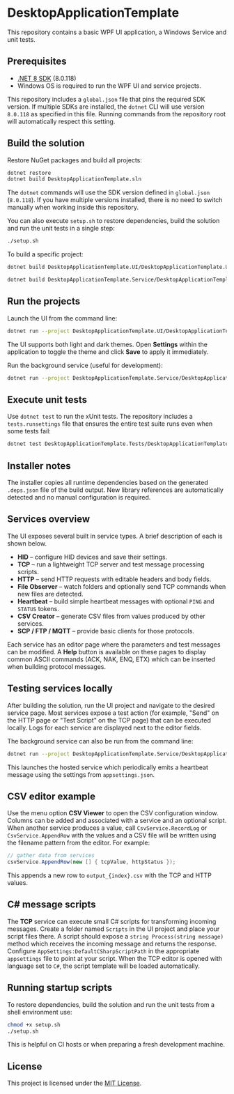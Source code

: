 # DesktopApplicationTemplate

This repository contains a basic WPF UI application, a Windows Service and unit tests.

## Prerequisites

- [.NET 8 SDK](https://dotnet.microsoft.com/download) (8.0.118)
- Windows OS is required to run the WPF UI and service projects.

This repository includes a `global.json` file that pins the required
SDK version. If multiple SDKs are installed, the `dotnet` CLI will use
version `8.0.118` as specified in this file. Running commands from the
repository root will automatically respect this setting.

## Build the solution

Restore NuGet packages and build all projects:

```bash
dotnet restore
dotnet build DesktopApplicationTemplate.sln
```

The `dotnet` commands will use the SDK version defined in
`global.json` (`8.0.118`). If you have multiple versions installed,
there is no need to switch manually when working inside this
repository.

You can also execute `setup.sh` to restore dependencies, build the solution and
run the unit tests in a single step:

```bash
./setup.sh
```

To build a specific project:

```bash
dotnet build DesktopApplicationTemplate.UI/DesktopApplicationTemplate.UI.csproj

dotnet build DesktopApplicationTemplate.Service/DesktopApplicationTemplate.Service.csproj
```

## Run the projects

Launch the UI from the command line:

```bash
dotnet run --project DesktopApplicationTemplate.UI/DesktopApplicationTemplate.UI.csproj
```

The UI supports both light and dark themes. Open **Settings** within the application to toggle the theme and click **Save** to apply it immediately.

Run the background service (useful for development):

```bash
dotnet run --project DesktopApplicationTemplate.Service/DesktopApplicationTemplate.Service.csproj
```

## Execute unit tests

Use `dotnet test` to run the xUnit tests. The repository includes a
`tests.runsettings` file that ensures the entire test suite runs even
when some tests fail:

```bash
dotnet test DesktopApplicationTemplate.Tests/DesktopApplicationTemplate.Tests.csproj --settings tests.runsettings
```

## Installer notes

The installer copies all runtime dependencies based on the generated `.deps.json`
file of the build output. New library references are automatically detected and
no manual configuration is required.

## Services overview

The UI exposes several built in service types. A brief description of each is shown below.

- **HID** – configure HID devices and save their settings.
- **TCP** – run a lightweight TCP server and test message processing scripts.
- **HTTP** – send HTTP requests with editable headers and body fields.
- **File Observer** – watch folders and optionally send TCP commands when new files are detected.
- **Heartbeat** – build simple heartbeat messages with optional `PING` and `STATUS` tokens.
- **CSV Creator** – generate CSV files from values produced by other services.
- **SCP / FTP / MQTT** – provide basic clients for those protocols.

Each service has an editor page where the parameters and test messages can be modified.  A **Help** button is available on these pages to display common ASCII commands (ACK, NAK, ENQ, ETX) which can be inserted when building protocol messages.

## Testing services locally

After building the solution, run the UI project and navigate to the desired service page. Most services expose a test action (for example, "Send" on the HTTP page or "Test Script" on the TCP page) that can be executed locally. Logs for each service are displayed next to the editor fields.

The background service can also be run from the command line:

```bash
dotnet run --project DesktopApplicationTemplate.Service/DesktopApplicationTemplate.Service.csproj
```

This launches the hosted service which periodically emits a heartbeat message using the settings from `appsettings.json`.

## CSV editor example

Use the menu option **CSV Viewer** to open the CSV configuration window. Columns can be added and associated with a service and an optional script. When another service produces a value, call `CsvService.RecordLog` or `CsvService.AppendRow` with the values and a CSV file will be written using the filename pattern from the editor. For example:

```csharp
// gather data from services
csvService.AppendRow(new [] { tcpValue, httpStatus });
```

This appends a new row to `output_{index}.csv` with the TCP and HTTP values.

## C# message scripts

The **TCP** service can execute small C# scripts for transforming incoming
messages. Create a folder named `Scripts` in the UI project and place your
script files there. A script should expose a `string Process(string message)`
method which receives the incoming message and returns the response. Configure
`AppSettings:DefaultCSharpScriptPath` in the appropriate `appsettings` file to
point at your script. When the TCP editor is opened with language set to `C#`,
the script template will be loaded automatically.

## Running startup scripts

To restore dependencies, build the solution and run the unit tests from a shell
environment use:

```bash
chmod +x setup.sh
./setup.sh
```

This is helpful on CI hosts or when preparing a fresh development machine.

## License

This project is licensed under the [MIT License](LICENSE).
